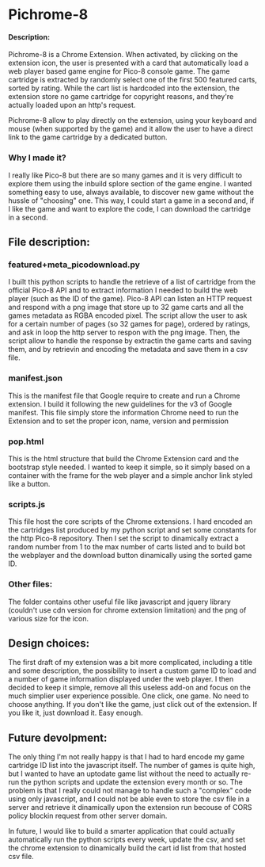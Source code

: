 # Pichrome-8
#### Description:

Pichrome-8 is a Chrome Extension.
When activated, by clicking on the extension icon, the user is presented with a card that automatically load a web player based game engine for Pico-8 console game.
The game cartridge is extracted by randomly select one of the first 500 featured carts, sorted by rating.
While the cart list is hardcoded into the extension, the extension store no game cartridge for copyright reasons, and they're actually loaded upon an http's request.

Pichrome-8 allow to play directly on the extension, using your keyboard and mouse (when supported by the game) and it allow the user to have a direct link to the game cartridge by a dedicated button.

### Why I made it?
I really like Pico-8 but there are so many games and it is very difficult to explore them using the inbuild splore section of the game engine.
I wanted something easy to use, always available, to discover new game without the hussle of "choosing" one.
This way, I could start a game in a second and, if I like the game and want to explore the code, I can download the cartridge in a second.

## File description:

### featured+meta_picodownload.py
I built this python scripts to handle the retrieve of a list of cartridge from the official Pico-8 API and to extract information I needed to build the web player (such as the ID of the game).
Pico-8 API can listen an HTTP request and respond with a png image that store up to 32 game carts and all the games metadata as RGBA encoded pixel.
The script allow the user to ask for a certain number of pages (so 32 games for page), ordered by ratings, and ask in loop the http server to respon with the png image.
Then, the script allow to handle the response by extractin the game carts and saving them, and by retrievin and encoding the metadata and save them in a csv file.

### manifest.json
This is the manifest file that Google require to create and run a Chrome extension. I build it following the new guidelines for the v3 of Google manifest.
This file simply store the information Chrome need to run the Extension and to set the proper icon, name, version and permission

### pop.html
This is the html structure that build the Chrome Extension card and the bootstrap style needed.
I wanted to keep it simple, so it simply based on a container with the frame for the web player and a simple anchor link styled like a button.

### scripts.js
This file host the core scripts of the Chrome extensions.
I hard encoded an the cartridges list produced by my python script and set some constants for the http Pico-8 repository.
Then I set the script to dinamically extract a random number from 1 to the max number of carts listed and to build bot the webplayer and the download button dinamically using the sorted game ID.

### Other files:
The folder contains other useful file like javascript and jquery library (couldn't use cdn version for chrome extension limitation) and the png of various size for the icon.

## Design choices:
The first draft of my extension was a bit more complicated, including a title and some description, the possibility to insert a custom game ID to load and a number of game information displayed under the web player.
I then decided to keep it simple, remove all this useless add-on and focus on the much simplier user experience possible.
One click, one game. No need to choose anything. If you don't like the game, just click out of the extension. If you like it, just download it. Easy enough.

## Future devolpment:
The only thing I'm not really happy is that I had to hard encode my game cartridge ID list into the javascript itself.
The number of games is quite high, but I wanted to have an uptodate game list without the need to actually re-run the python scripts and update the extension every month or so.
The problem is that I really could not manage to handle such a "complex" code using only javascript, and I could not be able even to store the csv file in a server and retrieve it dinamically upon the extension run becouse of CORS policy blockin request from other server domain.

In future, I would like to build a smarter application that could actually automatically run the python scripts every week, update the csv, and set the chrome extension to dinamically build the cart id list from that hosted csv file.


